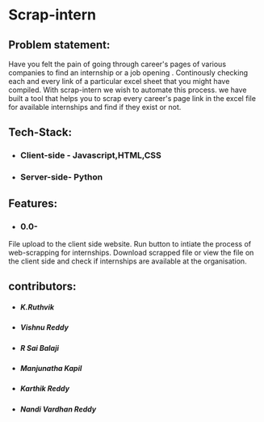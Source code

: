 # Scrap-intern

## Problem statement: 
Have you felt the pain of going through career's pages of various companies to find an internship or a job opening . Continously checking each and every link of a particular excel sheet that you might have compiled. With scrap-intern we wish to automate this process. we have built a tool that helps you to scrap every career's page link in the excel file for available internships and find if they exist or not.

## Tech-Stack:
* ### Client-side - Javascript,HTML,CSS
* ### Server-side-  Python

## Features:
* ### 0.0- 
File upload to the client side website. Run button to intiate the process of web-scrapping for internships. Download scrapped file or view the file on the client side and check if internships are available at the organisation. 


## contributors:
* ##### K.Ruthvik
* ##### Vishnu Reddy
* ##### R Sai Balaji
* ##### Manjunatha Kapil
* ##### Karthik Reddy
* ##### Nandi Vardhan Reddy
